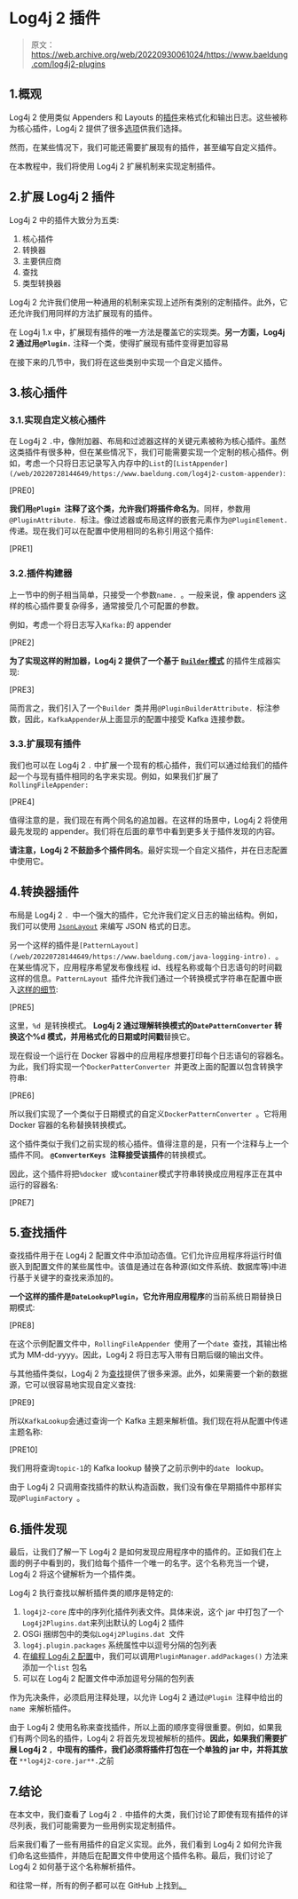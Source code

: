 # Log4j 2 插件

> 原文：<https://web.archive.org/web/20220930061024/https://www.baeldung.com/log4j2-plugins>

## 1.概观

Log4j 2 使用类似 Appenders 和 Layouts 的[插件](/web/20220728144649/https://www.baeldung.com/log4j2-appenders-layouts-filters)来格式化和输出日志。这些被称为核心插件，Log4j 2 提供了很多[选项](https://web.archive.org/web/20220728144649/https://logging.apache.org/log4j/2.x/manual/plugins.html)供我们选择。

然而，在某些情况下，我们可能还需要扩展现有的插件，甚至编写自定义插件。

在本教程中，我们将使用 Log4j 2 扩展机制来实现定制插件。

## 2.扩展 Log4j 2 插件

Log4j 2 中的插件大致分为五类:

1.  核心插件
2.  转换器
3.  主要供应商
4.  查找
5.  类型转换器

Log4j 2 允许我们使用一种通用的机制来实现上述所有类别的定制插件。此外，它还允许我们用同样的方法扩展现有的插件。

在 Log4j 1.x 中，扩展现有插件的唯一方法是覆盖它的实现类。**另一方面，Log4j 2 通过用`@Plugin.`** 注释一个类，使得扩展现有插件变得更加容易

在接下来的几节中，我们将在这些类别中实现一个自定义插件。

## 3.核心插件

### 3.1.实现自定义核心插件

在 Log4j 2 `.`中，像附加器、布局和过滤器这样的关键元素被称为核心插件。虽然这类插件有很多种，但在某些情况下，我们可能需要实现一个定制的核心插件。例如，考虑一个只将日志记录写入内存中的`List`的`[ListAppender](/web/20220728144649/https://www.baeldung.com/log4j2-custom-appender)`:

[PRE0]

**我们用`@Plugin `注释了这个类，允许我们将插件命名为**。同样，参数用`@PluginAttribute. `标注。像过滤器或布局这样的嵌套元素作为`@PluginElement.`传递。现在我们可以在配置中使用相同的名称引用这个插件:

[PRE1]

### 3.2.插件构建器

上一节中的例子相当简单，只接受一个参数`name. `。一般来说，像 appenders 这样的核心插件要复杂得多，通常接受几个可配置的参数。

例如，考虑一个将日志写入`Kafka:`的 appender

[PRE2]

**为了实现这样的附加器，Log4j 2 提供了一个基于 [`Builder`模式](/web/20220728144649/https://www.baeldung.com/creational-design-patterns)** 的插件生成器实现:

[PRE3]

简而言之，我们引入了一个`Builder `类并用`@PluginBuilderAttribute. `标注参数，因此，`KafkaAppender`从上面显示的配置中接受 Kafka 连接参数。

### 3.3.扩展现有插件

我们也可以在 Log4j 2 `.` 中扩展一个现有的核心插件，我们可以通过给我们的插件起一个与现有插件相同的名字来实现。例如，如果我们扩展了`RollingFileAppender:`

[PRE4]

值得注意的是，我们现在有两个同名的追加器。在这样的场景中，Log4j 2 将使用最先发现的 appender。我们将在后面的章节中看到更多关于插件发现的内容。

**请注意，Log4j 2 不鼓励多个插件同名**。最好实现一个自定义插件，并在日志配置中使用它。

## 4.转换器插件

布局是 Log4j 2 `. `中一个强大的插件，它允许我们定义日志的输出结构。例如，我们可以使用 [`JsonLayout`](/web/20220728144649/https://www.baeldung.com/java-log-json-output) 来编写 JSON 格式的日志。

另一个这样的插件是`[PatternLayout](/web/20220728144649/https://www.baeldung.com/java-logging-intro). `。在某些情况下，应用程序希望发布像线程 id、线程名称或每个日志语句的时间戳这样的信息。`PatternLayout `插件允许我们通过一个转换模式字符串在配置中嵌入[这样的细节](https://web.archive.org/web/20220728144649/https://logging.apache.org/log4j/2.x/manual/layouts.html#PatternLayout):

[PRE5]

这里，`%d `是转换模式。 **Log4j 2 通过理解转换模式的`DatePatternConverter` 转换这个%d 模式，并用格式化的日期或时间戳**替换它。

现在假设一个运行在 Docker 容器中的应用程序想要打印每个日志语句的容器名。为此，我们将实现一个`DockerPatterConverter `并更改上面的配置以包含转换字符串:

[PRE6]

所以我们实现了一个类似于日期模式的自定义`DockerPatternConverter `。它将用 Docker 容器的名称替换转换模式。

这个插件类似于我们之前实现的核心插件。值得注意的是，只有一个注释与上一个插件不同。 **`@ConverterKeys `注释接受该插件**的转换模式。

因此，这个插件将把`%docker `或`%container`模式字符串转换成应用程序正在其中运行的容器名:

[PRE7]

## 5.查找插件

查找插件用于在 Log4j 2 配置文件中添加动态值。它们允许应用程序将运行时值嵌入到配置文件的某些属性中。该值是通过在各种源(如文件系统、数据库等)中进行基于关键字的查找来添加的。

**一个这样的插件是`DateLookupPlugin`，它允许用应用程序**的当前系统日期替换日期模式:

[PRE8]

在这个示例配置文件中，`RollingFileAppender `使用了一个`date `查找，其输出格式为 MM-dd-yyyy。因此，Log4j 2 将日志写入带有日期后缀的输出文件。

与其他插件类似，Log4j 2 为[查找](https://web.archive.org/web/20220728144649/https://logging.apache.org/log4j/2.x/manual/lookups.html)提供了很多来源。此外，如果需要一个新的数据源，它可以很容易地实现自定义查找:

[PRE9]

所以`KafkaLookup`会通过查询一个 Kafka 主题来解析值。我们现在将从配置中传递主题名称:

[PRE10]

我们用将查询`topic-1`的 Kafka lookup 替换了之前示例中的`date ` lookup。

由于 Log4j 2 只调用查找插件的默认构造函数，我们没有像在早期插件中那样实现`@PluginFactory `。

## 6.插件发现

最后，让我们了解一下 Log4j 2 是如何发现应用程序中的插件的。正如我们在上面的例子中看到的，我们给每个插件一个唯一的名字。这个名称充当一个键，Log4j 2 将这个键解析为一个插件类。

Log4j 2 执行查找以解析插件类的顺序是特定的:

1.  `log4j2-core` 库中的序列化插件列表文件。具体来说，这个 jar 中打包了一个`Log4j2Plugins.dat`来列出默认的 Log4j 2 插件
2.  OSGi 捆绑包中的类似`Log4j2Plugins.dat `文件
3.  `log4j.plugin.packages` 系统属性中以逗号分隔的包列表
4.  在[编程 Log4j 2 配置](/web/20220728144649/https://www.baeldung.com/log4j2-programmatic-config)中，我们可以调用`PluginManager.addPackages()` 方法来添加一个`list` 包名
5.  可以在 Log4j 2 配置文件中添加逗号分隔的包列表

作为先决条件，必须启用注释处理，以允许 Log4j 2 通过`@Plugin `注释中给出的`name `来解析插件。

由于 Log4j 2 使用名称来查找插件，所以上面的顺序变得很重要。例如，如果我们有两个同名的插件，Log4j 2 将首先发现被解析的插件。**因此，如果我们需要扩展 Log4j 2 `, `中现有的插件，我们必须将插件打包在一个单独的 jar 中，并将其放在** `**log4j2-core.jar**.`之前

## 7.结论

在本文中，我们查看了 Log4j 2 `.` 中插件的大类，我们讨论了即使有现有插件的详尽列表，我们可能需要为一些用例实现定制插件。

后来我们看了一些有用插件的自定义实现。此外，我们看到 Log4j 2 如何允许我们命名这些插件，并随后在配置文件中使用这个插件名称。最后，我们讨论了 Log4j 2 如何基于这个名称解析插件。

和往常一样，所有的例子都可以在 GitHub 上找到[。](https://web.archive.org/web/20220728144649/https://github.com/eugenp/tutorials/tree/master/logging-modules/log4j2)